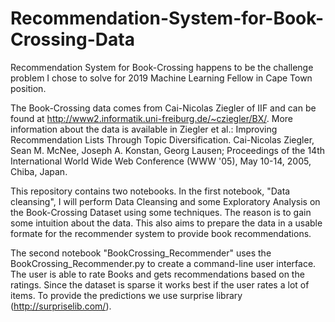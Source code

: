# Recommendation-System-for-Book-Crossing-Data
Recommendation System for Book-Crossing happens to be the challenge problem I chose to solve for 2019 Machine Learning Fellow in Cape Town position. 

The Book-Crossing data comes from Cai-Nicolas Ziegler of IIF and can be found at http://www2.informatik.uni-freiburg.de/~cziegler/BX/.  More information about the data is available in Ziegler et al.:  Improving Recommendation Lists Through Topic Diversification. Cai-Nicolas Ziegler, Sean M. McNee, Joseph A. Konstan, Georg Lausen; Proceedings of the 14th International World Wide Web Conference (WWW '05), May 10-14, 2005, Chiba, Japan.

This repository contains two notebooks. In the first notebook, "Data cleansing", I will perform Data Cleansing and some Exploratory Analysis on the Book-Crossing Dataset using some techniques. The reason is to gain some intuition about the data. This also aims to prepare the data in a usable formate for the recommender system to provide book recommendations. 

The second notebook "BookCrossing_Recommender" uses the BookCrossing_Recommender.py to create a command-line user interface. The user is able to rate Books and gets recommendations based on the ratings. Since the dataset is sparse it works best if the user rates a lot of items. To provide the predictions we use surprise library (http://surpriselib.com/).

